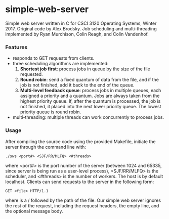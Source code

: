 # simple-web-server
Simple web server written in C for CSCI 3120 Operating Systems, Winter 2017. Original code by Alex Brodsky. Job scheduling and multi-threading implemented by Ryan Murchison, Colin Reagh, and Colin Vandenhof.


### Features
* responds to GET requests from clients.
* three scheduling algorithms are implemented: 
  1. **Shortest job first**: process jobs in queue by the size of the file requested.
  2. **Round robin**: send a fixed quantum of data from the file, and if the job is not finished, add it back to the end of the queue.
  3. **Multi-level feedback queue**: process jobs in multiple queues, each assigned a priority and a quantum. Jobs are always taken from the highest priority queue. If, after the quantum is processed, the job is not finished, it placed into the next lower priority queue. The lowest priority queue is round robin.
* multi-threading: multiple threads can work concurrently to process jobs.


### Usage
After compiling the source code using the provided Makefile, initiate the server through the command line with: 
```
./sws <port#> <SJF/RR/MLFQ> <#threads>
```
where <port#> is the port number of the server (between 1024 and 65335, since server is being run as a user-level process), <SJF/RR/MLFQ> is the scheduler, and <#threads> is the number of workers. The host is by default localhost. Clients can send requests to the server in the following form: 
```
GET <file> HTTP/1.1
```
where <file> is a / followed by the path of the file. Our simple web server ignores the rest of the
request, including the request headers, the empty line, and the optional message body. 
